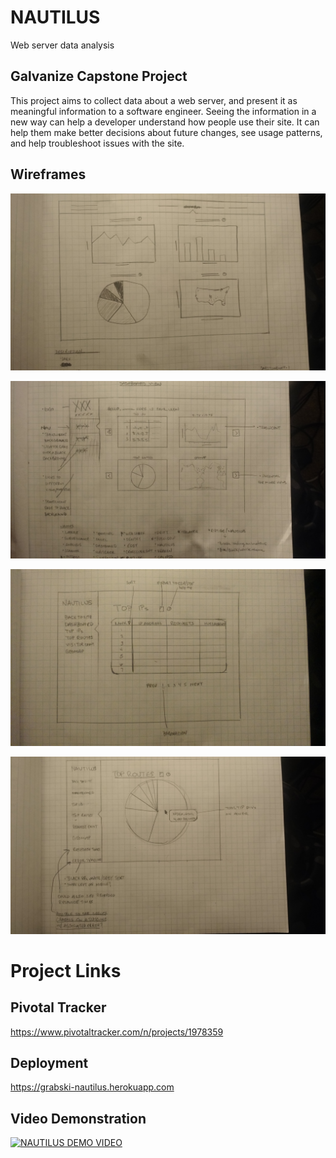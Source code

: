 # NAUTILUS
Web server data analysis
## Galvanize Capstone Project


This project aims to collect data about a web server, and present it as meaningful information to a software engineer. Seeing the information in a new way can help a developer understand how people use their site. It can help them make better decisions about future changes, see usage patterns, and help troubleshoot issues with the site.

## Wireframes
![ScreenShot](readme_files/images/dashboard.jpg)

![ScreenShot](readme_files/images/dashboard2.jpg)

![ScreenShot](readme_files/images/top_ips.jpg)

![ScreenShot](readme_files/images/top_routes.jpg)

# Project Links
## Pivotal Tracker
https://www.pivotaltracker.com/n/projects/1978359

## Deployment
https://grabski-nautilus.herokuapp.com

## Video Demonstration
[![NAUTILUS DEMO VIDEO](https://img.youtube.com/vi/LwBtdaht8C8/0.jpg)](https://www.youtube.com/watch?v=LwBtdaht8C8)
